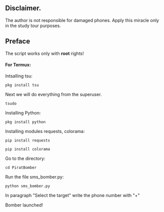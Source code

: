Disclaimer.
----------
The author is not responsible for damaged phones. Apply this miracle only in the study tour purposes.

Preface
----
The script works only with **root** rights!

#### For Termux:

Intsalling tsu:

`pkg install tsu`

Next we will do everything from the superuser.

`tsudo`

Installing Python:

`pkg install python`

Installing modules requests, colorama:

`pip install requests`

`pip install colorama`

Go to the directory:

`cd PiratBomber`

Run the file sms_bomber.py:

`python sms_bomber.py`

In paragraph "Select the target" write the phone number with "+"

Bomber launched!
